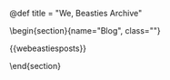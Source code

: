 @def title = "We, Beasties Archive"

\begin{section}{name="Blog", class=""}

{{webeastiesposts}}

\end{section}
